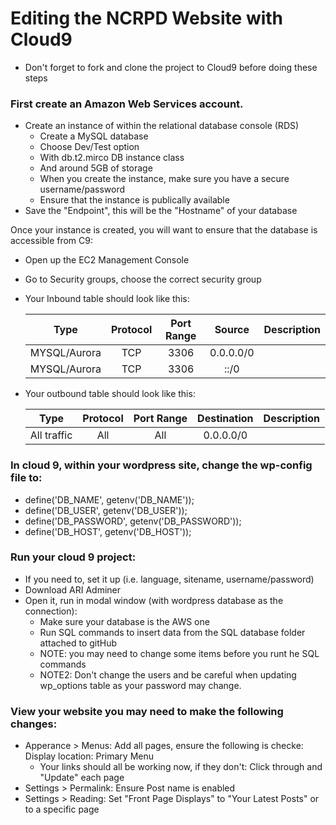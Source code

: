 # Editing the NCRPD Website with Cloud9

- Don't forget to fork and clone the project to Cloud9 before doing these steps

### First create an Amazon Web Services account.

- Create an instance of within the relational database console (RDS)
	- Create a MySQL database
	- Choose Dev/Test option
	- With db.t2.mirco DB instance class
	- And around 5GB of storage
	- When you create the instance, make sure you have a secure username/password
	- Ensure that the instance is publically available
- Save the "Endpoint", this will be the "Hostname" of your database

Once your instance is created, you will want to ensure that the database is accessible from C9: <br>

- Open up the EC2 Management Console
- Go to Security groups, choose the correct security group
- Your Inbound table should look like this:

	|Type | Protocol | Port Range | Source | Description|
	|-----|:--------:|:----------:|:------:|-----------:|
	|MYSQL/Aurora | TCP | 3306 | 0.0.0.0/0 | |
	|MYSQL/Aurora | TCP | 3306 | ::/0	  | |

- Your outbound table should look like this:

	|Type | Protocol | Port Range | Destination | Description|
	|-----|:--------:|:----------:|:-----------:|-----------:|
	|All traffic | All | All | 0.0.0.0/0 | |

### In cloud 9, within your wordpress site, change the wp-config file to:

- define('DB_NAME', getenv('DB_NAME'));
- define('DB_USER', getenv('DB_USER'));
- define('DB_PASSWORD', getenv('DB_PASSWORD'));
- define('DB_HOST', getenv('DB_HOST'));

### Run your cloud 9 project:

- If you need to, set it up (i.e. language, sitename, username/password)
- Download ARI Adminer
- Open it, run in modal window (with wordpress database as the connection):
	- Make sure your database is the AWS one
	- Run SQL commands to insert data from the SQL database folder attached to gitHub
	- NOTE: you may need to change some items before you runt he SQL commands
	- NOTE2: Don't change the users and be careful when updating wp_options table as your password may change.

### View your website you may need to make the following changes:

- Apperance > Menus: Add all pages, ensure the following is checke: Display location: Primary Menu
	- Your links should all be working now, if they don't: Click through and "Update" each page
- Settings > Permalink: Ensure Post name is enabled
- Settings > Reading: Set "Front Page Displays" to "Your Latest Posts" or to a specific page
